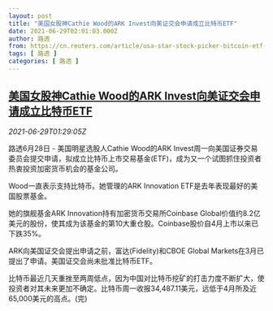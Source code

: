 ```yaml
---
layout: post
title: "美国女股神Cathie Wood的ARK Invest向美证交会申请成立比特币ETF"
date: 2021-06-29T02:01:03.000Z
author: 路透
from: https://cn.reuters.com/article/usa-star-stock-picker-bitcoin-etf-0628-idCNKCS2E504R
tags: [ 路透 ]
categories: [ 路透 ]
---
```

<!--1624932063000-->
[美国女股神Cathie Wood的ARK Invest向美证交会申请成立比特币ETF](https://cn.reuters.com/article/usa-star-stock-picker-bitcoin-etf-0628-idCNKCS2E504R)
------

<div>
<div><i>2021-06-29T01:29:05Z</i></div><p>路透6月28日 - 美国明星选股人Cathie Wood的ARK Invest周一向美国证券交易委员会提交申请，拟成立比特币上市交易基金(ETF)，成为又一个试图抓住投资者热衷投资加密货币机会的基金公司。</p><p>Wood一直表示支持比特币。她管理的ARK Innovation ETF是去年表现最好的美国股票基金。</p><p>她的旗舰基金ARK Innovation持有加密货币交易所Coinbase Global价值约8.2亿美元的股份，使其成为该基金的第10大重仓股。Coinbase股价自4月上市以来已下跌35%。</p><p>ARK向美国证交会提出申请之前，富达(Fidelity)和CBOE Global Markets在3月已提出了申请。美国证交会尚未批准比特币ETF。</p><p>比特币最近几天重挫至两周低点，因为中国对比特币挖矿的打击力度不断扩大，使投资者对其未来更加不确定。比特币周一收报34,487.11美元，远低于4月所及近65,000美元的高点。(完)</p>
</div>
